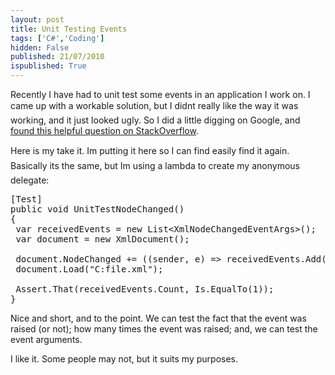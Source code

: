 ```yaml
---
layout: post
title: Unit Testing Events
tags: ['C#','Coding']
hidden: False
published: 21/07/2010
ispublished: True
---
```

Recently I have had to unit test some events in an application I work on. I came up with a workable solution, but I didnt really like the way it was working, and it just looked ugly. So I did a little digging on Google, and <a href="http://stackoverflow.com/questions/248989/unit-testing-that-an-event-is-raised-in-c">found this helpful question on StackOverflow</a>.

Here is my take it. Im putting it here so I can find easily find it again. Basically its the same, but Im using a lambda to create my anonymous delegate:
<pre class="brush: csharp">[Test]
public void UnitTestNodeChanged()
{
 var receivedEvents = new List&lt;XmlNodeChangedEventArgs&gt;();
 var document = new XmlDocument();

 document.NodeChanged += ((sender, e) =&gt; receivedEvents.Add(e));
 document.Load("C:file.xml");

 Assert.That(receivedEvents.Count, Is.EqualTo(1));
}</pre>
Nice and short, and to the point. We can test the fact that the event was raised (or not); how many times the event was raised; and, we can test the event arguments.

I like it. Some people may not, but it suits my purposes.
